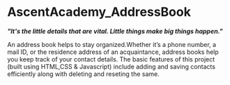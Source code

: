 # AscentAcademy_AddressBook
  ***"It's the little details that are vital. Little things make big things happen."***  
	
  An address book helps to stay organized.Whether it’s a phone number, a
mail ID, or the residence address of an acquaintance, address books help you keep track of your
contact details. The basic features of this project (built using HTML,CSS & Javascript) include adding and saving contacts efficiently along with deleting and reseting the same.
	
